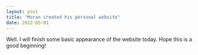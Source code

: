 ```yaml
---
layout: post
title: "Moran created his personal website"
date: 2022-05-01
---
```


Well. I will finish some basic appearance of the website today. Hope this is a good beginning!
